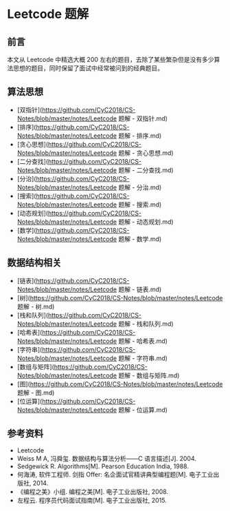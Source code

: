 # Leetcode 题解

## 前言

本文从 Leetcode 中精选大概 200 左右的题目，去除了某些繁杂但是没有多少算法思想的题目，同时保留了面试中经常被问到的经典题目。

## 算法思想

- [双指针](https://github.com/CyC2018/CS-Notes/blob/master/notes/Leetcode 题解 - 双指针.md)
- [排序](https://github.com/CyC2018/CS-Notes/blob/master/notes/Leetcode 题解 - 排序.md)
- [贪心思想](https://github.com/CyC2018/CS-Notes/blob/master/notes/Leetcode 题解 - 贪心思想.md)
- [二分查找](https://github.com/CyC2018/CS-Notes/blob/master/notes/Leetcode 题解 - 二分查找.md)
- [分治](https://github.com/CyC2018/CS-Notes/blob/master/notes/Leetcode 题解 - 分治.md)
- [搜索](https://github.com/CyC2018/CS-Notes/blob/master/notes/Leetcode 题解 - 搜索.md)
- [动态规划](https://github.com/CyC2018/CS-Notes/blob/master/notes/Leetcode 题解 - 动态规划.md)
- [数学](https://github.com/CyC2018/CS-Notes/blob/master/notes/Leetcode 题解 - 数学.md)

## 数据结构相关

- [链表](https://github.com/CyC2018/CS-Notes/blob/master/notes/Leetcode 题解 - 链表.md)
- [树](https://github.com/CyC2018/CS-Notes/blob/master/notes/Leetcode 题解 - 树.md)
- [栈和队列](https://github.com/CyC2018/CS-Notes/blob/master/notes/Leetcode 题解 - 栈和队列.md)
- [哈希表](https://github.com/CyC2018/CS-Notes/blob/master/notes/Leetcode 题解 - 哈希表.md)
- [字符串](https://github.com/CyC2018/CS-Notes/blob/master/notes/Leetcode 题解 - 字符串.md)
- [数组与矩阵](https://github.com/CyC2018/CS-Notes/blob/master/notes/Leetcode 题解 - 数组与矩阵.md)
- [图](https://github.com/CyC2018/CS-Notes/blob/master/notes/Leetcode 题解 - 图.md)
- [位运算](https://github.com/CyC2018/CS-Notes/blob/master/notes/Leetcode 题解 - 位运算.md)

## 参考资料

- Leetcode
- Weiss M A, 冯舜玺. 数据结构与算法分析——C 语言描述[J]. 2004.
- Sedgewick R. Algorithms[M]. Pearson Education India, 1988.
- 何海涛, 软件工程师. 剑指 Offer: 名企面试官精讲典型编程题[M]. 电子工业出版社, 2014.
- 《编程之美》小组. 编程之美[M]. 电子工业出版社, 2008.
- 左程云. 程序员代码面试指南[M]. 电子工业出版社, 2015.